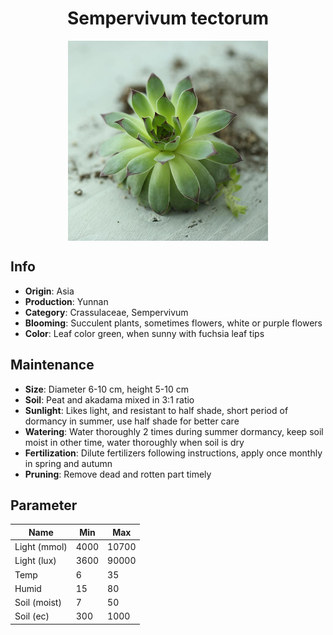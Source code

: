 <h1 align='center'>Sempervivum tectorum</h1>
<p align="center">
    <img 
        align='center'
        width='320'
        src="../images/sempervivum tectorum.png" 
        alt='Sempervivum tectorum' />
</p>

## Info

 - **Origin**: Asia
 - **Production**: Yunnan
 - **Category**: Crassulaceae, Sempervivum
 - **Blooming**: Succulent plants, sometimes flowers, white or purple flowers
 - **Color**: Leaf color green, when sunny with fuchsia leaf tips

## Maintenance

 - **Size**: Diameter 6-10 cm, height 5-10 cm
 - **Soil**: Peat and akadama mixed in 3:1 ratio
 - **Sunlight**: Likes light, and resistant to half shade, short period of dormancy in summer, use half shade for better care
 - **Watering**: Water thoroughly 2 times during summer dormancy, keep soil moist in other time, water thoroughly when soil is dry
 - **Fertilization**: Dilute fertilizers following instructions,  apply once monthly in spring and autumn
 - **Pruning**: Remove dead and rotten part timely

## Parameter

| Name         | Min  | Max   |
|--------------|------|-------|
| Light (mmol) | 4000 | 10700  |
| Light (lux)  | 3600 | 90000 |
| Temp         | 6    | 35    |
| Humid        | 15   | 80    |
| Soil (moist) | 7   | 50    |
| Soil (ec)    | 300  | 1000  |